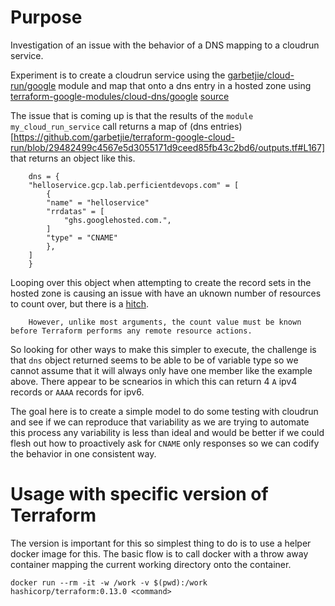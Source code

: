 # Purpose

Investigation of an issue with the behavior of a DNS mapping to a cloudrun service.

Experiment is to create a cloudrun service using the [garbetjie/cloud-run/google](https://registry.terraform.io/modules/garbetjie/cloud-run/google/latest) module and map that onto a dns entry in a hosted zone using [terraform-google-modules/cloud-dns/google](https://registry.terraform.io/modules/terraform-google-modules/cloud-dns/google/latest) [source](https://github.com/terraform-google-modules/terraform-google-cloud-dns/blob/master/main.tf)


The issue that is coming up is that the results of the `module my_cloud_run_service` call returns a map of (dns entries)[https://github.com/garbetjie/terraform-google-cloud-run/blob/29482499c4567e5d3055171d9ceed85fb43c2bd6/outputs.tf#L167] that returns an object like this.

        dns = {
        "helloservice.gcp.lab.perficientdevops.com" = [
            {
            "name" = "helloservice"
            "rrdatas" = [
                "ghs.googlehosted.com.",
            ]
            "type" = "CNAME"
            },
        ]
        }

Looping over this object when attempting to create the record sets in the hosted zone is causing an issue with have an uknown number of resources to count over, but there is a [hitch](https://www.terraform.io/docs/language/meta-arguments/count.html#using-expressions-in-count).

        However, unlike most arguments, the count value must be known before Terraform performs any remote resource actions. 

So looking for other ways to make this simpler to execute, the challenge is that `dns` object returned seems to be able to be of variable type so we cannot assume that it will always only have one member like the example above. There appear to be scnearios in which this can return 4 `A` ipv4 records or `AAAA` records for ipv6.

 The goal here is to create a simple model to do some testing with cloudrun and see if we can reproduce that variability as we are trying to automate this process any variability is less than ideal and would be better if we could flesh out how to proactively ask for `CNAME` only responses so we can codify the behavior in one consistent way.


# Usage with specific version of Terraform

The version is important for this so simplest thing to do is to use a helper docker image for this. The basic flow is to call docker with a throw away container mapping the current working directory onto the container.

    docker run --rm -it -w /work -v $(pwd):/work hashicorp/terraform:0.13.0 <command>

